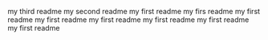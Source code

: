 my third readme
my second readme
my first readme
my firs readme
my first readme
my first readme
my first readme
my first readme
my first readme
my first readme

